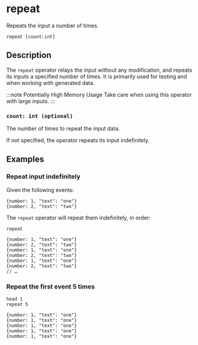 # repeat

Repeats the input a number of times.

```tql
repeat [count:int]
```

## Description

The `repeat` operator relays the input without any modification, and repeats its
inputs a specified number of times. It is primarily used for testing and when
working with generated data.

:::note Potentially High Memory Usage
Take care when using this operator with large inputs.
:::

### `count: int (optional)`

The number of times to repeat the input data.

If not specified, the operator repeats its input indefinitely.

## Examples

### Repeat input indefinitely

Given the following events:

```tql
{number: 1, "text": "one"}
{number: 2, "text": "two"}
```

The `repeat` operator will repeat them indefinitely, in order:

```tql
repeat
```

```tql
{number: 1, "text": "one"}
{number: 2, "text": "two"}
{number: 1, "text": "one"}
{number: 2, "text": "two"}
{number: 1, "text": "one"}
{number: 2, "text": "two"}
// …
```

### Repeat the first event 5 times

```tql
head 1
repeat 5
```

```tql
{number: 1, "text": "one"}
{number: 1, "text": "one"}
{number: 1, "text": "one"}
{number: 1, "text": "one"}
{number: 1, "text": "one"}
```
